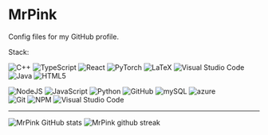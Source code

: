# MrPink
Config files for my GitHub profile.

Stack:
  
<img alt="C++" src="https://img.shields.io/badge/c++-%2300599C.svg?style=for-the-badge&logo=c%2B%2B&logoColor=white" /> <img alt="TypeScript" src="https://img.shields.io/badge/typescript-%23007ACC.svg?style=for-the-badge&logo=typescript&logoColor=white" /> <img alt="React" src="https://img.shields.io/badge/react-%2320232a.svg?style=for-the-badge&logo=react&logoColor=%2361DAFB" /> <img alt="PyTorch" src="https://img.shields.io/badge/PyTorch-%23EE4C2C.svg?style=for-the-badge&logo=PyTorch&logoColor=white" /> <img alt="LaTeX" src="https://img.shields.io/badge/latex-%23008080.svg?style=for-the-badge&logo=latex&logoColor=white" />
<img alt="Visual Studio Code" src="https://img.shields.io/badge/VisualStudioCode-0078d7.svg?style=for-the-badge&logo=visual-studio-code&logoColor=white" />
<img alt="Java" src="https://img.shields.io/badge/java-%23323330.svg?style=for-the-badge&logo=java&logoColor=%23F7DF1E"> ![HTML5](https://img.shields.io/badge/html5-%23E34F26.svg?style=for-the-badge&logo=html5&logoColor=white) 

![NodeJS](https://img.shields.io/badge/node.js-%2343853D.svg?style=for-the-badge&logo=node.js&logoColor=white) 
![JavaScript](https://img.shields.io/badge/javascript-%23323330.svg?style=for-the-badge&logo=javascript&logoColor=%23F7DF1E) 
![Python](https://img.shields.io/badge/python-%2314354C.svg?style=for-the-badge&logo=python&logoColor=white) 
![GitHub](https://img.shields.io/badge/github-%23121011.svg?style=for-the-badge&logo=github&logoColor=white) 
![mySQL](https://img.shields.io/badge/mySQL-5C2D91.svg?style=for-the-badge&logo=mySQL&logoColor=white) 
![azure](https://img.shields.io/badge/azure-5C2D91.svg?style=for-the-badge&logo=azure&logoColor=white)  
![Git](https://img.shields.io/badge/git-%23F05033.svg?style=for-the-badge&logo=git&logoColor=white) 
![NPM](https://img.shields.io/badge/NPM-%23000000.svg?style=for-the-badge&logo=npm&logoColor=white) 
![Visual Studio Code](https://img.shields.io/badge/VisualStudioCode-0078d7.svg?style=for-the-badge&logo=visual-studio-code&logoColor=white)

-------------------
![MrPink GitHub stats](https://github-readme-stats.vercel.app/api?username=MrPinksWorkshop&show_icons=true&theme=radical)
![MrPink github streak](https://github-readme-streak-stats.herokuapp.com/?user=MrPinksWorkshop&theme=radical&include_all_commits=true&count_private=true)

